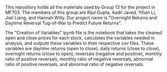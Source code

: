 This repository holds all the materials used by Group 13 for the project in MF703. The members of this group are Rijul Gupta, Aadil Javed, 
Yihan Li, Jiali Liang, and Hannah Willy. Our project name is "Overnight Returns and Daytime Reversal Tug-of-War to Predict Future Returns".

The "Creation of Variables" ipynb file is the notebook that takes the cleaned open and close prices for each stock, calculates the variables
needed in analysis, and outputs these variables to their respective csv files. These variables are daytime returns (open to close), daily
returns (close to close), overnight returns (close to open), reversals (negative and positive), monthly ratio of positive reversals, monthly
ratio of negative reversals, abnormal ratio of positive reversals, and abnormal ratio of negative reversals.
 
 
